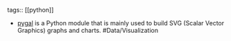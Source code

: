tags:: [[python]]

- [pygal](https://www.pygal.org/) is a Python module that is mainly used to build SVG (Scalar Vector Graphics) graphs and charts. #Data/Visualization